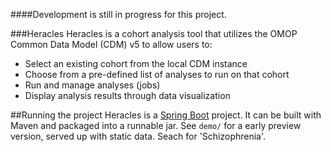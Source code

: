 ####Development is still in progress for this project.

###Heracles
Heracles is a cohort analysis tool that utilizes the OMOP Common Data Model (CDM) v5 to allow users to:

* Select an existing cohort from the local CDM instance
* Choose from a pre-defined list of analyses to run on that cohort
* Run and manage analyses (jobs)
* Display analysis results through data visualization

##Running the project
Heracles is a [Spring Boot](http://projects.spring.io/spring-boot/) project. It can be built with Maven and packaged into a runnable jar. See `demo/` for a early preview version, served up with static data. Seach for 'Schizophrenia'.